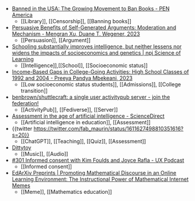 - [Banned in the USA: The Growing Movement to Ban Books - PEN America](https://pen.org/report/banned-usa-growing-movement-to-censor-books-in-schools/)
	- [[Library]], [[Censorship]], [[Banning books]]
- [Persuasive Benefits of Self-Generated Arguments: Moderation and Mechanism - Mengran Xu, Duane T. Wegener, 2023](https://journals.sagepub.com/doi/full/10.1177/19485506221146612)
	- [[Persuasion]], [[Argument]]
- [Schooling substantially improves intelligence, but neither lessens nor widens the impacts of socioeconomics and genetics | npj Science of Learning](https://www.nature.com/articles/s41539-022-00148-5?utm_source=npjscilearn_etoc&utm_medium=email&utm_campaign=toc_41539_7_1&utm_content=20221228)
	- [[Intelligence]],[[School]], [[Socioeconomic status]]
- [Income-Based Gaps in College-Going Activities: High School Classes of 1992 and 2004 - Preeya Pandya Mbekeani, 2023](https://journals.sagepub.com/doi/full/10.1177/00380407221138051)
	- [[Low socioeconomic status students]], [[Admissions]], [[College transition]]
- [benbrown/shuttlecraft: a single user activitypub server - join the federation!](https://github.com/benbrown/shuttlecraft#easiest-glitch)
	- [[ActivityPub]], [[Fediverse]], [[Server]]
- [Assessment in the age of artificial intelligence - ScienceDirect](https://www.sciencedirect.com/science/article/pii/S2666920X22000303)
	- [[Artificial intelligence in education]], [[Assessment]]
- {{twitter https://twitter.com/fab_maurin/status/1611627498810351616?s=20}}
	- [[ChatGPT]], [[Teaching]], [[Quiz]], [[Assessment]]
- [Dittytoy](https://dittytoy.net/)
	- [[Music]], [[Audio]]
- [#301 Informed consent with Kim Foulds and Joyce Rafla - UX Podcast](https://uxpodcast.com/301-informed-consent-kim-foulds-joyce-rafla/)
	- [[Informed consent]]
- [EdArXiv Preprints | Promoting Mathematical Discourse in an Online Learning Environment: The Instructional Power of Mathematical Internet Memes](https://edarxiv.org/gcq6v/)
	- [[Meme]], [[Mathematics education]]